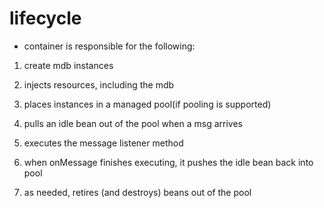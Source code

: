# lifecycle

* container is responsible for the following:

1. create mdb instances

2. injects resources, including the mdb

3. places instances in a managed pool(if pooling is supported)

4. pulls an idle bean out of the pool when a msg arrives

5. executes the message listener method

6. when onMessage finishes executing, it pushes the idle bean back into pool

7. as needed, retires (and destroys) beans out of the pool
